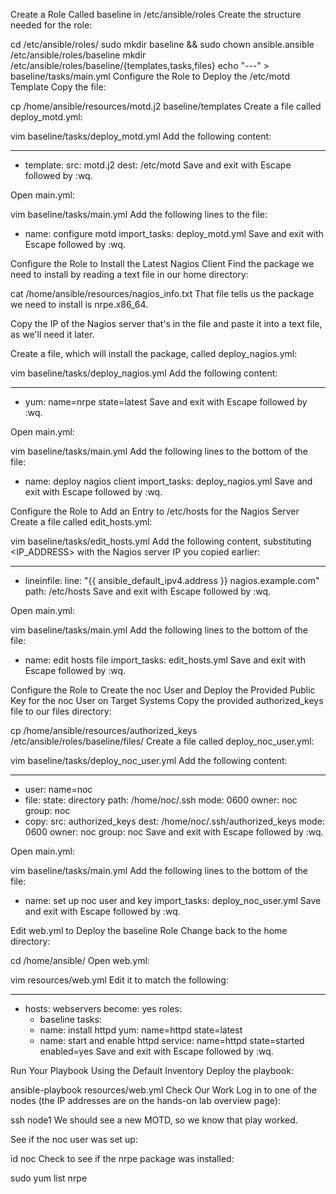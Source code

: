Create a Role Called baseline in /etc/ansible/roles
Create the structure needed for the role:

cd /etc/ansible/roles/
sudo mkdir baseline && sudo chown ansible.ansible /etc/ansible/roles/baseline
mkdir /etc/ansible/roles/baseline/{templates,tasks,files}
echo "---" > baseline/tasks/main.yml
Configure the Role to Deploy the /etc/motd Template
Copy the file:

cp /home/ansible/resources/motd.j2 baseline/templates
Create a file called deploy_motd.yml:

vim baseline/tasks/deploy_motd.yml
Add the following content:

---
- template:
    src: motd.j2
    dest: /etc/motd
Save and exit with Escape followed by :wq.

Open main.yml:

vim baseline/tasks/main.yml
Add the following lines to the file:

- name: configure motd
  import_tasks: deploy_motd.yml
Save and exit with Escape followed by :wq.

Configure the Role to Install the Latest Nagios Client
Find the package we need to install by reading a text file in our home directory:

cat /home/ansible/resources/nagios_info.txt
That file tells us the package we need to install is nrpe.x86_64.

Copy the IP of the Nagios server that's in the file and paste it into a text file, as we'll need it later.

Create a file, which will install the package, called deploy_nagios.yml:

vim baseline/tasks/deploy_nagios.yml
Add the following content:

---
- yum: name=nrpe state=latest
Save and exit with Escape followed by :wq.

Open main.yml:

vim baseline/tasks/main.yml
Add the following lines to the bottom of the file:

- name: deploy nagios client
  import_tasks: deploy_nagios.yml
Save and exit with Escape followed by :wq.

Configure the Role to Add an Entry to /etc/hosts for the Nagios Server
Create a file called edit_hosts.yml:

vim baseline/tasks/edit_hosts.yml
Add the following content, substituting <IP_ADDRESS> with the Nagios server IP you copied earlier:

---
- lineinfile:
    line: "{{ ansible_default_ipv4.address }} nagios.example.com" 
    path: /etc/hosts
Save and exit with Escape followed by :wq.

Open main.yml:

vim  baseline/tasks/main.yml
Add the following lines to the bottom of the file:

- name: edit hosts file
  import_tasks: edit_hosts.yml
Save and exit with Escape followed by :wq.

Configure the Role to Create the noc User and Deploy the Provided Public Key for the noc User on Target Systems
Copy the provided authorized_keys file to our files directory:

cp /home/ansible/resources/authorized_keys /etc/ansible/roles/baseline/files/
Create a file called deploy_noc_user.yml:

vim baseline/tasks/deploy_noc_user.yml
Add the following content:

---
- user: name=noc
- file:
     state: directory
     path: /home/noc/.ssh
     mode: 0600
     owner: noc
     group: noc
- copy:
     src: authorized_keys
     dest: /home/noc/.ssh/authorized_keys
     mode: 0600
     owner: noc
     group: noc
Save and exit with Escape followed by :wq.

Open main.yml:

vim baseline/tasks/main.yml
Add the following lines to the bottom of the file:

- name: set up noc user and key
  import_tasks: deploy_noc_user.yml
Save and exit with Escape followed by :wq.

Edit web.yml to Deploy the baseline Role
Change back to the home directory:

cd /home/ansible/
Open web.yml:

vim resources/web.yml
Edit it to match the following:

---
- hosts: webservers
  become: yes
  roles:
    - baseline
  tasks:
    - name: install httpd
      yum: name=httpd state=latest
    - name: start and enable httpd
      service: name=httpd state=started enabled=yes
Save and exit with Escape followed by :wq.

Run Your Playbook Using the Default Inventory
Deploy the playbook:

ansible-playbook resources/web.yml
Check Our Work
Log in to one of the nodes (the IP addresses are on the hands-on lab overview page):

ssh node1
We should see a new MOTD, so we know that play worked.

See if the noc user was set up:

id noc
Check to see if the nrpe package was installed:

sudo yum list nrpe

